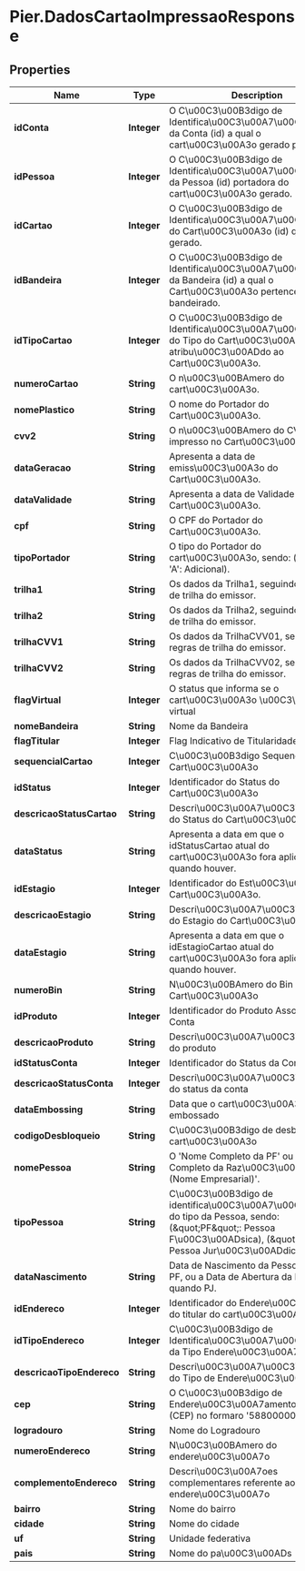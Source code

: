 # Pier.DadosCartaoImpressaoResponse

## Properties
Name | Type | Description | Notes
------------ | ------------- | ------------- | -------------
**idConta** | **Integer** | O C\u00C3\u00B3digo de Identifica\u00C3\u00A7\u00C3\u00A3o da Conta (id) a qual o cart\u00C3\u00A3o gerado pertence. | [optional] 
**idPessoa** | **Integer** | O C\u00C3\u00B3digo de Identifica\u00C3\u00A7\u00C3\u00A3o da Pessoa (id) portadora do cart\u00C3\u00A3o gerado. | [optional] 
**idCartao** | **Integer** | O C\u00C3\u00B3digo de Identifica\u00C3\u00A7\u00C3\u00A3o do Cart\u00C3\u00A3o (id) que foi gerado. | [optional] 
**idBandeira** | **Integer** | O C\u00C3\u00B3digo de Identifica\u00C3\u00A7\u00C3\u00A3o da Bandeira (id) a qual o Cart\u00C3\u00A3o pertence, quando bandeirado. | [optional] 
**idTipoCartao** | **Integer** | O C\u00C3\u00B3digo de Identifica\u00C3\u00A7\u00C3\u00A3o do Tipo do Cart\u00C3\u00A3o (id) atribu\u00C3\u00ADdo ao Cart\u00C3\u00A3o. | [optional] 
**numeroCartao** | **String** | O n\u00C3\u00BAmero do cart\u00C3\u00A3o. | [optional] 
**nomePlastico** | **String** | O nome do Portador do Cart\u00C3\u00A3o. | [optional] 
**cvv2** | **String** | O n\u00C3\u00BAmero do CVV a ser impresso no Cart\u00C3\u00A3o | [optional] 
**dataGeracao** | **String** | Apresenta a data de emiss\u00C3\u00A3o do Cart\u00C3\u00A3o. | [optional] 
**dataValidade** | **String** | Apresenta a data de Validade do Cart\u00C3\u00A3o. | [optional] 
**cpf** | **String** | O CPF do Portador do Cart\u00C3\u00A3o. | [optional] 
**tipoPortador** | **String** | O tipo do Portador do cart\u00C3\u00A3o, sendo: (&#39;T&#39;: Titular, &#39;A&#39;: Adicional). | [optional] 
**trilha1** | **String** | Os dados da Trilha1, seguindo as regras de trilha do emissor. | [optional] 
**trilha2** | **String** | Os dados da Trilha2, seguindo as regras de trilha do emissor. | [optional] 
**trilhaCVV1** | **String** | Os dados da TrilhaCVV01, seguindo as regras de trilha do emissor. | [optional] 
**trilhaCVV2** | **String** | Os dados da TrilhaCVV02, seguindo as regras de trilha do emissor. | [optional] 
**flagVirtual** | **Integer** | O status que informa se o cart\u00C3\u00A3o \u00C3\u00A9 virtual  | [optional] 
**nomeBandeira** | **String** | Nome da Bandeira | [optional] 
**flagTitular** | **Integer** | Flag Indicativo de Titularidade da Conta | [optional] 
**sequencialCartao** | **Integer** | C\u00C3\u00B3digo Sequencial do Cart\u00C3\u00A3o | [optional] 
**idStatus** | **Integer** | Identificador do Status do Cart\u00C3\u00A3o | [optional] 
**descricaoStatusCartao** | **String** | Descri\u00C3\u00A7\u00C3\u00A3o do Status do Cart\u00C3\u00A3o | [optional] 
**dataStatus** | **String** | Apresenta a data em que o idStatusCartao atual do cart\u00C3\u00A3o fora aplicado, quando houver. | [optional] 
**idEstagio** | **Integer** | Identificador do Est\u00C3\u00A1gio do Cart\u00C3\u00A3o. | [optional] 
**descricaoEstagio** | **String** | Descri\u00C3\u00A7\u00C3\u00A3o do Estagio do Cart\u00C3\u00A3o. | [optional] 
**dataEstagio** | **String** | Apresenta a data em que o idEstagioCartao atual do cart\u00C3\u00A3o fora aplicado, quando houver. | [optional] 
**numeroBin** | **String** | N\u00C3\u00BAmero do Bin do Cart\u00C3\u00A3o | [optional] 
**idProduto** | **Integer** | Identificador do Produto Associado a Conta | [optional] 
**descricaoProduto** | **String** | Descri\u00C3\u00A7\u00C3\u00A3o do produto | [optional] 
**idStatusConta** | **Integer** | Identificador do Status da Conta | [optional] 
**descricaoStatusConta** | **Integer** | Descri\u00C3\u00A7\u00C3\u00A3o do status da conta | [optional] 
**dataEmbossing** | **String** | Data que o cart\u00C3\u00A3o foi embossado | [optional] 
**codigoDesbloqueio** | **String** | C\u00C3\u00B3digo de desbloqueio do cart\u00C3\u00A3o | [optional] 
**nomePessoa** | **String** | O &#39;Nome Completo da PF&#39; ou o &#39;Nome Completo da Raz\u00C3\u00A3o Social (Nome Empresarial)&#39;. | [optional] 
**tipoPessoa** | **String** | C\u00C3\u00B3digo de identifica\u00C3\u00A7\u00C3\u00A3o do tipo da Pessoa, sendo: (\&quot;PF\&quot;: Pessoa F\u00C3\u00ADsica), (\&quot;PJ\&quot;: Pessoa Jur\u00C3\u00ADdica). | [optional] 
**dataNascimento** | **String** | Data de Nascimento da Pessoa, quando PF, ou a Data de Abertura da Empresa, quando PJ. | [optional] 
**idEndereco** | **Integer** | Identificador do Endere\u00C3\u00A7o do titular do cart\u00C3\u00A3o | [optional] 
**idTipoEndereco** | **Integer** | C\u00C3\u00B3digo de Identifica\u00C3\u00A7\u00C3\u00A3o da Tipo Endere\u00C3\u00A7o (id) | [optional] 
**descricaoTipoEndereco** | **String** | Descri\u00C3\u00A7\u00C3\u00A3o do Tipo de Endere\u00C3\u00A7o | [optional] 
**cep** | **String** | O C\u00C3\u00B3digo de Endere\u00C3\u00A7amento Postal (CEP) no formaro &#39;58800000&#39; | [optional] 
**logradouro** | **String** | Nome do Logradouro | [optional] 
**numeroEndereco** | **String** | N\u00C3\u00BAmero do endere\u00C3\u00A7o | [optional] 
**complementoEndereco** | **String** | Descri\u00C3\u00A7oes complementares referente ao endere\u00C3\u00A7o | [optional] 
**bairro** | **String** | Nome do bairro | [optional] 
**cidade** | **String** | Nome do cidade | [optional] 
**uf** | **String** | Unidade federativa | [optional] 
**pais** | **String** | Nome do pa\u00C3\u00ADs | [optional] 


